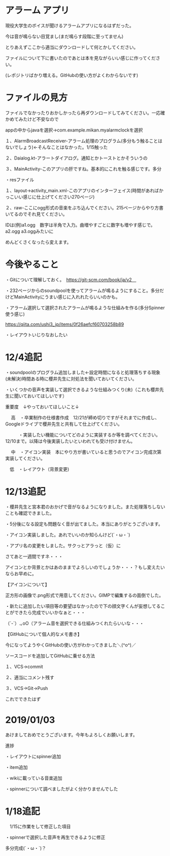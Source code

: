 # アラーム アプリ
現役大学生のボイスが聞けるアラームアプリになるはずだった。

今は音が鳴らない目覚まし(まだ鳴らす段階に至ってません)

とりあえずここから適当にダウンロードして何とかしてください。

ファイルについて下に書いたのであとは本を見ながらいい感じに作ってください。

(レポジトリばかり増える。GitHubの使い方がよくわからないです)

# ファイルの見方

ファイルでなかったりおかしかったら再ダウンロードしてみてください。一応確かめてみたけど不安なので

appの中からjavaを選択→com.example.mikan.myalarmclockを選択

１、AlarmBroadcastReceiver-アラーム処理のプログラム(多分もう触ることはないでしょう)←そんなことはなかった。1/15触った

２、Daialog.kt-アラートダイアログ。通知とかトーストとかそういうの

３、MainActivity-このアプリの肝ですね。基本的にこれを触る感じです。多分

・resファイル

１、layout→activity_main.xml-このアプリのインターフェイス(時間があればかっこいい感じに仕上げてください270ページ)

２、raw-ここにogg形式の音楽をぶち込んでください。215ページからやり方書いてるのでそれ見てください。

IDは(例)a1.ogg　数字は半角で入力。曲増やすごとに数字も増やす感じで。a2.ogg a3.oggみたいに

めんどくさくなったら変えます。
 
 # 今後やること
 ・Gitについて理解しておく。　https://git-scm.com/book/ja/v2　
 
 ・232ページからのsoundpoolを使ってアラームが鳴るようにすること。多分だけどMainActivityにうまい感じに入れれたらいいのかも。
 
 ・アラーム選択して選択されたアラームが鳴るような仕組みを作る(多分Spinner使う感じ)
 
 https://qiita.com/ushi3_jp/items/0f26aefcf60703258b89
 
 ・レイアウトいじりなおしたい
 
 # 12/4追記
 
 ・soundpoolのプログラム追加しました←設定時間になると処理落ちする現象(未解決)時間ある時に櫻井先生に対処法を聞いておいてください。
 
 ・いくつかの音声を実装して選択できるような仕組みつくり(未)（これも櫻井先生に聞いておいてほしいです）
 
 重要度　↓やっておいてほしいこと↓　
 
　 高　・卒業制作の仕様書作成　12/21が締め切りですがそれまでに作成し、Googleドライブで櫻井先生と共有して仕上げてください。

　　　・実装したい機能についてどのように実装するか等を調べてください。12/10まで。以降は今後実装したいといわれても受け付けません。

　 中　・アイコン実装　本にやり方が書いていると思うのでアイコン完成次第実装してください。
 
 　低　・レイアウト（背景変更)　
 
# 12/13追記
・櫻井先生と宮本君のおかげで音がなるようになりました。また処理落ちしないことも確認できました。

・5分後になる設定も問題なく音が出てました。本当にありがとうございます。

・アイコン実装しました。あれでいいのか知らんけど(´・ω・`)

・アプリ名の変更をしました。サクっとアラっと（仮）に

さてあと一週間ですネ・・・

アイコンとか背景とかはあのままでよろしいのでしょうか・・・？もし変えたいならお早めに。

【アイコンについて】

正方形の画像で.png形式で用意してください。GIMPで編集するの面倒でした。

・新たに追加したい項目等の要望はなかったので下の顔文字くんが妄想してることができたら完成でいいかなぁと・・・

（´-`）.｡oO（アラーム音を選択できる仕組みつくれたらいいな・・・

【GitHubについて個人的なメモ書き】

今になってようやくGitHubの使い方がわかってきました＼(^o^)／

ソースコードを追加してGitHubに乗せる方法

１、VCS→commit

２、適当にコメント残す

３、VCS→Git→Push

これでできたはず

# 2019/01/03
あけましておめでとうございます。今年もよろしくお願いします。

進捗

・レイアウトにspinner追加

・item追加

・wikiに載っている音楽追加

・spinnerについて調べましたがよく分かりませんでした

# 1/18追記

　1/15に作業をして修正した項目

・spinnerで選択した音声を再生できるように修正

多分完成(´・ω・`)？
